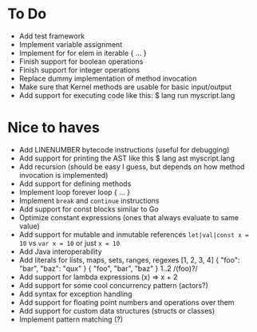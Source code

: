 
To Do
=====

 * Add test framework
 * Implement variable assignment
 * Implement for
    for elem in iterable {
      ...
    }
 * Finish support for boolean operations
 * Finish support for integer operations
 * Replace dummy implementation of method invocation
 * Make sure that Kernel methods are usable for basic input/output
 * Add support for executing code like this:
    $ lang run myscript.lang

Nice to haves
=============

 * Add LINENUMBER bytecode instructions (useful for debugging)
 * Add support for printing the AST like this
    $ lang ast myscript.lang
 * Add recursion (should be easy I guess, but depends on how method invocation is implemented)
 * Add support for defining methods
 * Implement loop forever
    loop {
      ...
    }
 * Implement `break` and `continue` instructions
 * Add support for const blocks similar to Go
 * Optimize constant expressions (ones that always evaluate to same value)
 * Add support for mutable and inmutable references
    `let|val|const x = 10` vs `var x = 10` or just `x = 10`
 * Add Java interoperability
 * Add literals for lists, maps, sets, ranges, regexes
      [1, 2, 3, 4]
      { "foo": "bar", "baz": "qux" }
      { "foo", "bar", "baz" }
      1..2
      /(foo)?/
 * Add support for lambda expressions
      (x) => x + 2
 * Add support for some cool concurrency pattern (actors?)
 * Add syntax for exception handling
 * Add support for floating point numbers and operations over them
 * Add support for custom data structures (structs or classes)
 * Implement pattern matching (?)
